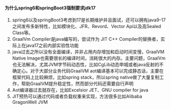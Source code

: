 #### 为什么spring6和springBoot3强制要求jdk17

1. spring6以及springBoot3考虑到17是长期维护并且面试，还可以拥有java9-17之间发布多新特性，比如模块化、JFR、Revord、Vector Api以及高Sealed Class等。
2. GraalVm Compiler是java编写的，尝试作为 JIT C++ Compiler的替换者，实际上在java17之前内部实验性功能
3. java过去之所以没有全面编译，并非占用内存增加和启动时间变慢，GraalVM Native Image也需要很长的编译时间，消耗很大的内存。主要问题，GraalVm也无法解决，尤其JVM字节码动态性，比如CgLib动态申城或者java反射的不确定心。对于大部分业务代码GraalVM aot编译基本可以完成静态话，主要在框架代码上比较麻烦，比如spring stack，所以spring native做了大量复制工作，帮助GraalVM提升稳定性，然而部分代码还需要自行声明
4. Aot编译器过去就存在，比如Excelsior JET、GNU compiler for java
5. JIT预热可以通过代码或者负载权重来实现，方法很多比如Alibaba GragonWell JVM

